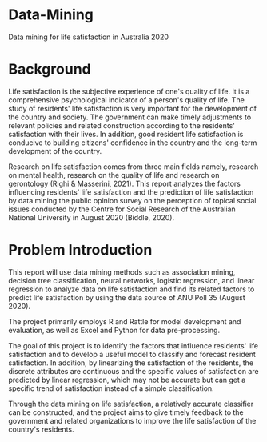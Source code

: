 # Data-Mining
Data mining for life satisfaction in Australia 2020


# Background

Life satisfaction is the subjective experience of one's quality of life. It is a comprehensive psychological indicator of a person's quality of life. The study of residents' life satisfaction is very important for the development of the country and society. The government can make timely adjustments to relevant policies and related construction according to the residents' satisfaction with their lives. In addition, good resident life satisfaction is conducive to building citizens' confidence in the country and the long-term development of the country.

Research on life satisfaction comes from three main fields namely, research on mental health, research on the quality of life and research on gerontology (Righi & Masserini, 2021). This report analyzes the factors influencing residents' life satisfaction and the prediction of life satisfaction by data mining the public opinion survey on the perception of topical social issues conducted by the Centre for Social Research of the Australian National University in August 2020 (Biddle, 2020).

# Problem Introduction

This report will use data mining methods such as association mining, decision tree classification, neural networks, logistic regression, and linear regression to analyze data on life satisfaction and find its related factors to predict life satisfaction by using the data source of ANU Poll 35 (August 2020).

The project primarily employs R and Rattle for model development and evaluation, as well as Excel and Python for data pre-processing.

The goal of this project is to identify the factors that influence residents' life satisfaction and to develop a useful model to classify and forecast resident satisfaction. In addition, by linearizing the satisfaction of the residents, the discrete attributes are continuous and the specific values of satisfaction are predicted by linear regression, which may not be accurate but can get a specific trend of satisfaction instead of a simple classification.

Through the data mining on life satisfaction, a relatively accurate classifier can be constructed, and the project aims to give timely feedback to the government and related organizations to improve the life satisfaction of the country's residents.
